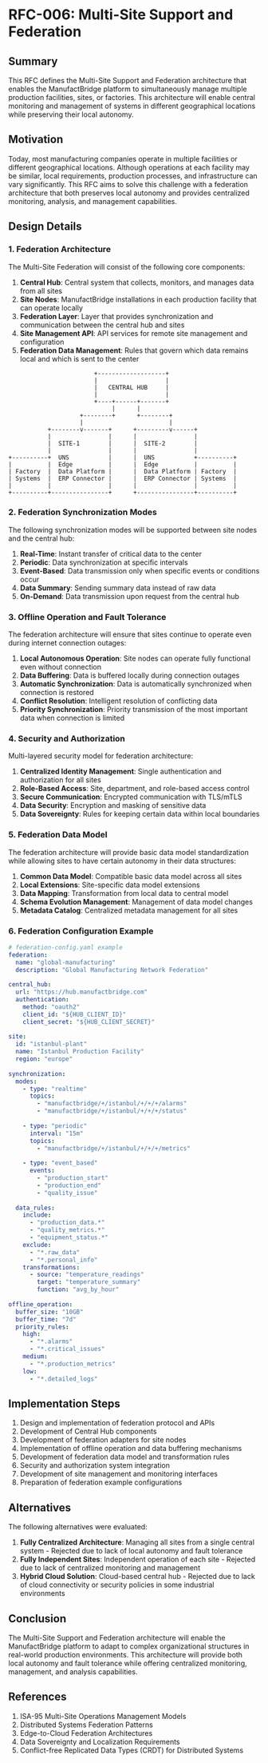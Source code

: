 # RFC-006: Multi-Site Support and Federation

## Summary

This RFC defines the Multi-Site Support and Federation architecture that enables the ManufactBridge platform to simultaneously manage multiple production facilities, sites, or factories. This architecture will enable central monitoring and management of systems in different geographical locations while preserving their local autonomy.

## Motivation

Today, most manufacturing companies operate in multiple facilities or different geographical locations. Although operations at each facility may be similar, local requirements, production processes, and infrastructure can vary significantly. This RFC aims to solve this challenge with a federation architecture that both preserves local autonomy and provides centralized monitoring, analysis, and management capabilities.

## Design Details

### 1. Federation Architecture

The Multi-Site Federation will consist of the following core components:

1. **Central Hub**: Central system that collects, monitors, and manages data from all sites
2. **Site Nodes**: ManufactBridge installations in each production facility that can operate locally
3. **Federation Layer**: Layer that provides synchronization and communication between the central hub and sites
4. **Site Management API**: API services for remote site management and configuration
5. **Federation Data Management**: Rules that govern which data remains local and which is sent to the center

```
                        +-------------------+
                        |                   |
                        |   CENTRAL HUB     |
                        |                   |
                        +----+------+-------+
                             |      |
                    +--------+      +--------+
                    |                        |
           +--------v-------+      +---------v------+
           |                |      |                |
           |  SITE-1        |      |  SITE-2        |
           |                |      |                |
+----------+  UNS           |      |  UNS           +----------+
|          |  Edge          |      |  Edge          |          |
| Factory  |  Data Platform |      |  Data Platform | Factory  |
| Systems  |  ERP Connector |      |  ERP Connector | Systems  |
|          |                |      |                |          |
+----------+----------------+      +----------------+----------+
```

### 2. Federation Synchronization Modes

The following synchronization modes will be supported between site nodes and the central hub:

1. **Real-Time**: Instant transfer of critical data to the center
2. **Periodic**: Data synchronization at specific intervals
3. **Event-Based**: Data transmission only when specific events or conditions occur
4. **Data Summary**: Sending summary data instead of raw data
5. **On-Demand**: Data transmission upon request from the central hub

### 3. Offline Operation and Fault Tolerance

The federation architecture will ensure that sites continue to operate even during internet connection outages:

1. **Local Autonomous Operation**: Site nodes can operate fully functional even without connection
2. **Data Buffering**: Data is buffered locally during connection outages
3. **Automatic Synchronization**: Data is automatically synchronized when connection is restored
4. **Conflict Resolution**: Intelligent resolution of conflicting data
5. **Priority Synchronization**: Priority transmission of the most important data when connection is limited

### 4. Security and Authorization

Multi-layered security model for federation architecture:

1. **Centralized Identity Management**: Single authentication and authorization for all sites
2. **Role-Based Access**: Site, department, and role-based access control
3. **Secure Communication**: Encrypted communication with TLS/mTLS
4. **Data Security**: Encryption and masking of sensitive data
5. **Data Sovereignty**: Rules for keeping certain data within local boundaries

### 5. Federation Data Model

The federation architecture will provide basic data model standardization while allowing sites to have certain autonomy in their data structures:

1. **Common Data Model**: Compatible basic data model across all sites
2. **Local Extensions**: Site-specific data model extensions
3. **Data Mapping**: Transformation from local data to central model
4. **Schema Evolution Management**: Management of data model changes
5. **Metadata Catalog**: Centralized metadata management for all sites

### 6. Federation Configuration Example

```yaml
# federation-config.yaml example
federation:
  name: "global-manufacturing"
  description: "Global Manufacturing Network Federation"
  
central_hub:
  url: "https://hub.manufactbridge.com"
  authentication:
    method: "oauth2"
    client_id: "${HUB_CLIENT_ID}"
    client_secret: "${HUB_CLIENT_SECRET}"
  
site:
  id: "istanbul-plant"
  name: "Istanbul Production Facility"
  region: "europe"
  
synchronization:
  modes:
    - type: "realtime"
      topics:
        - "manufactbridge/+/istanbul/+/+/+/alarms"
        - "manufactbridge/+/istanbul/+/+/+/status"
        
    - type: "periodic"
      interval: "15m"
      topics:
        - "manufactbridge/+/istanbul/+/+/+/metrics"
        
    - type: "event_based"
      events:
        - "production_start"
        - "production_end"
        - "quality_issue"
  
  data_rules:
    include:
      - "production_data.*"
      - "quality_metrics.*"
      - "equipment_status.*"
    exclude:
      - "*.raw_data"
      - "*.personal_info"
    transformations:
      - source: "temperature_readings"
        target: "temperature_summary"
        function: "avg_by_hour"
        
offline_operation:
  buffer_size: "10GB"
  buffer_time: "7d"
  priority_rules:
    high:
      - "*.alarms"
      - "*.critical_issues"
    medium:
      - "*.production_metrics"
    low:
      - "*.detailed_logs"
```

## Implementation Steps

1. Design and implementation of federation protocol and APIs
2. Development of Central Hub components
3. Development of federation adapters for site nodes
4. Implementation of offline operation and data buffering mechanisms
5. Development of federation data model and transformation rules
6. Security and authorization system integration
7. Development of site management and monitoring interfaces
8. Preparation of federation example configurations

## Alternatives

The following alternatives were evaluated:

1. **Fully Centralized Architecture**: Managing all sites from a single central system - Rejected due to lack of local autonomy and fault tolerance
2. **Fully Independent Sites**: Independent operation of each site - Rejected due to lack of centralized monitoring and management
3. **Hybrid Cloud Solution**: Cloud-based central hub - Rejected due to lack of cloud connectivity or security policies in some industrial environments

## Conclusion

The Multi-Site Support and Federation architecture will enable the ManufactBridge platform to adapt to complex organizational structures in real-world production environments. This architecture will provide both local autonomy and fault tolerance while offering centralized monitoring, management, and analysis capabilities.

## References

1. ISA-95 Multi-Site Operations Management Models
2. Distributed Systems Federation Patterns
3. Edge-to-Cloud Federation Architectures
4. Data Sovereignty and Localization Requirements
5. Conflict-free Replicated Data Types (CRDT) for Distributed Systems 